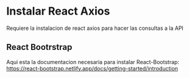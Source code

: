 # Instalar React Axios 

Requiere la instalacion de react axios para hacer las consultas a la API

## React Bootrstrap

Aqui esta la documentacion necesaria para instalar React-Bootstrap: https://react-bootstrap.netlify.app/docs/getting-started/introduction


